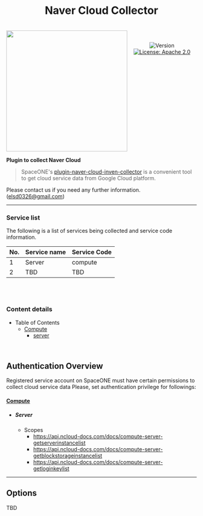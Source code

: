 <h1 align="center">Naver Cloud Collector</h1>  

<br/>  
<div align="center" style="display:flex;">  
  <img width="320" src="https://www.dotnetpia.co.kr/wp-content/uploads/2021/04/ncp-logo-3-8.png">
  <p> 
    <br>
    <img alt="Version"  src="https://img.shields.io/badge/version-0.1.0-blue.svg?cacheSeconds=2592000"  />    
    <a href="https://www.apache.org/licenses/LICENSE-2.0"  target="_blank"><img alt="License: Apache 2.0"  src="https://img.shields.io/badge/License-Apache 2.0-yellow.svg" /></a> 
  </p> 
</div>    

**Plugin to collect Naver Cloud**

> SpaceONE's [plugin-naver-cloud-inven-collector](https://github.com/kiku99/plugin-naver-cloud-service-inven-collector) is a convenient tool to
get cloud service data from Google Cloud platform.



Please contact us if you need any further information. (<elsd0326@gmail.com>)

---


### Service list

The following is a list of services being collected and service code information.

|No.| Service name    | Service Code |
|---|-----------------|--------------|
|1| Server          | compute      |
|2| TBD             | TBD          |


<br>
<br>

### Content details

* Table of Contents
    * [Compute](#compute)
        * [server](#server)

<br>

## Authentication Overview
Registered service account on SpaceONE must have certain permissions to collect cloud service data
Please, set authentication privilege for followings:

#### [Compute](https://api.ncloud-docs.com/docs/compute-server)

- ##### Server
    - Scopes
        - https://api.ncloud-docs.com/docs/compute-server-getserverinstancelist
        - https://api.ncloud-docs.com/docs/compute-server-getblockstorageinstancelist
        - https://api.ncloud-docs.com/docs/compute-server-getloginkeylist



---

## Options

TBD